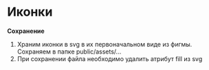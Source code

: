 # Иконки
**Сохранение**
1) Храним иконки в svg в их первоначальном виде из фигмы. Сохраняем в папке public/assets/...
2) При сохранении файла необходимо удалить атрибут fill из svg